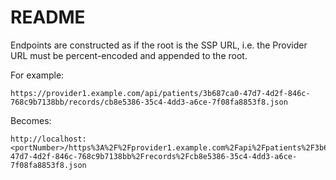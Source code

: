 # README

<!-- [/urls](/urls) provides a list of the available Provider URLs for testing, as if retrieved from pointers. -->

Endpoints are constructed as if the root is the SSP URL, i.e. the Provider URL must be percent-encoded and appended to the root.

For example:
```
https://provider1.example.com/api/patients/3b687ca0-47d7-4d2f-846c-768c9b7138bb/records/cb8e5386-35c4-4dd3-a6ce-7f08fa8853f8.json
```
Becomes:
```
http://localhost:<portNumber>/https%3A%2F%2Fprovider1.example.com%2Fapi%2Fpatients%2F3b687ca0-47d7-4d2f-846c-768c9b7138bb%2Frecords%2Fcb8e5386-35c4-4dd3-a6ce-7f08fa8853f8.json
```
